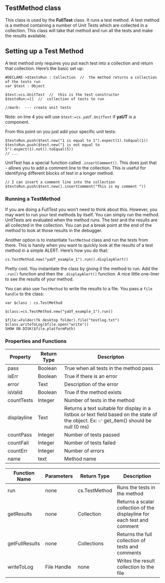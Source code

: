<!-- Type your summary here -->

## TestMethod class

This class is used by the **FullTest** class. It runs a test method. A test method is a method containing a number of Unit Tests which are collected in a collection. This class will take that method and run all the tests and make the results available. 

## **Setting up a Test Method**

A test method only requires you put each test into a collection and return that collection. Here’s the basic set up:

```4d
#DECLARE->$testsRun : Collection  //  the method returns a collection of the tests run
var $test : Object

$test:=cs.UnitTest  //  this is the test constructor
$testsRun:=[]  //  collection of tests to run

//mark:  --- create unit tests
```

Note: on line 4 you will use `$test:=cs.yaUT.UnitTest` if **yaUT** is a component. 

From this point on you just add your specific unit tests: 

```
$testsRun.push($test.new("1 is equal to 1").expect(1).toEqual(1))
$testsRun.push($test.new("1 is not equal to 5").expect(1).not().toEqual(5))
// ...
```

UnitTest has a special function called `.insertComment()`. This does just that - allows you to add a comment line to the collection. This is useful for identifying different blocks of test in a longer method. 

```
// I can insert a comment line into the collection
$testsRun.push($test.new().insertComment("This is my comment "))
```

### Running a TestMethod

If you are doing a FullTest you won’t need to think about this. However, you may want to run your test methods by itself. You can simply run the method. UnitTests are evaluated when the method runs. The test and the results are all collected in the collection. You can put a break point at the end of the method to look at those results in the debugger. 

Another option is to instantiate `TestMethod` class and run the tests from there. This is handy when you want to quickly look at the results of a test method in a simple ALERT. Here’s how you do that:

```
cs.TestMethod.new("yaUT_example_1").run().displayAlert()
```

Pretty cool. You instantiate the class by giving it the method to run. Add the `.run()` function and then the `.displayAlert()` function. A nice little one-liner to see the results of your method. 

You can also use `TestMethod` to write the results to a file. You pass a `file handle` to the class:

```
var $class : cs.TestMethod

$class:=cs.TestMethod.new("yaUT_example_1").run()

$file:=Folder(fk desktop folder).file("testlog.txt")
$class.writeToLog($file.open("write"))
SHOW ON DISK($file.platformPath)
```

### **Properties and Functions**

| Property    | Return Type | Descripton                                                   |
| ----------- | ----------- | ------------------------------------------------------------ |
| pass        | Boolean     | True when all tests in the method pass                       |
| isErr       | Boolean     | True if there is an error                                    |
| error       | Text        | Description of the error                                     |
| isValid     | Boolean     | True if the method exists                                    |
| countTests  | Integer     | Number of tests in the method                                |
| displayline | Text        | Returns a text suitable for display in a listbox or text field based on the state of the object. Ex: ✅ get_item() should be null (0 ms) |
| countPass   | Integer     | Number of tests passed                                       |
| countFail   | Integer     | Number of tests failed                                       |
| countErr    | Integer     | Number of errors                                             |
| name        | text        | Method name                                                  |

| Function Name  | Parameters  | Return Type   | Description                                                  |
| -------------- | ----------- | ------------- | ------------------------------------------------------------ |
| run            | none        | cs.TestMethod | Runs the tests in the method                                 |
| getResults     | none        | Collection    | Returns a scalar collection of the displayline for each test and comment |
| getFullResults | none        | Collections   | Returns the full collection of tests and comments            |
| writeToLog     | File Handle | none          | Writes the result collection to the file                     |
